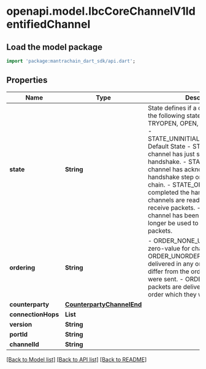 # openapi.model.IbcCoreChannelV1IdentifiedChannel

## Load the model package
```dart
import 'package:mantrachain_dart_sdk/api.dart';
```

## Properties
Name | Type | Description | Notes
------------ | ------------- | ------------- | -------------
**state** | **String** | State defines if a channel is in one of the following states: CLOSED, INIT, TRYOPEN, OPEN, or UNINITIALIZED.   - STATE_UNINITIALIZED_UNSPECIFIED: Default State  - STATE_INIT: A channel has just started the opening handshake.  - STATE_TRYOPEN: A channel has acknowledged the handshake step on the counterparty chain.  - STATE_OPEN: A channel has completed the handshake. Open channels are ready to send and receive packets.  - STATE_CLOSED: A channel has been closed and can no longer be used to send or receive packets. | [optional] [default to 'STATE_UNINITIALIZED_UNSPECIFIED']
**ordering** | **String** | - ORDER_NONE_UNSPECIFIED: zero-value for channel ordering  - ORDER_UNORDERED: packets can be delivered in any order, which may differ from the order in which they were sent.  - ORDER_ORDERED: packets are delivered exactly in the order which they were sent | [optional] [default to 'ORDER_NONE_UNSPECIFIED']
**counterparty** | [**CounterpartyChannelEnd**](CounterpartyChannelEnd.md) |  | [optional] 
**connectionHops** | **List<String>** |  | [optional] [default to const []]
**version** | **String** |  | [optional] 
**portId** | **String** |  | [optional] 
**channelId** | **String** |  | [optional] 

[[Back to Model list]](../README.md#documentation-for-models) [[Back to API list]](../README.md#documentation-for-api-endpoints) [[Back to README]](../README.md)


